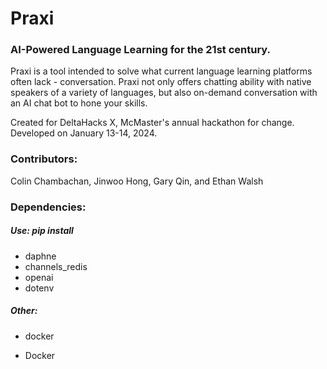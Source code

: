 # Praxi

### AI-Powered Language Learning for the 21st century.

Praxi is a tool intended to solve what current language learning platforms often lack - conversation. Praxi not only offers chatting ability with native speakers of a variety of languages, but also on-demand conversation with an AI chat bot to hone your skills.

Created for DeltaHacks X, McMaster's annual hackathon for change. Developed on January 13-14, 2024.

### Contributors:

Colin Chambachan, Jinwoo Hong, Gary Qin, and Ethan Walsh

### Dependencies:

##### Use: pip install

- daphne
- channels_redis
- openai
- dotenv

##### Other:

- docker

- Docker
